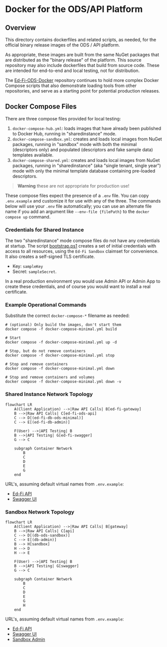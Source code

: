 # Docker for the ODS/API Platform

## Overview

This directory contains dockerfiles and related scripts, as needed, for the
official binary release images of the ODS / API platform.

As appropriate, these images are built from the same NuGet packages that are
distributed as the "binary release" of the platform. This source repository may
also include dockerfiles that build from source code. These are intended for
end-to-end and local testing, not for distribution.

The [Ed-Fi-ODS-Docker](https://github.com/Ed-Fi-Alliance-OSS/Ed-Fi-ODS-Docker)
repository continues to hold more complex Docker Compose scripts that also
demonstrate loading tools from other repositories, and serve as a starting point
for potential production releases.

## Docker Compose Files

There are three compose files provided for local testing:

1. `docker-compose-hub.yml`: loads images that have already been published to
   Docker Hub, running in "sharedinstance" mode.
2. `docker-compose-sandbox.yml`: creates and loads local images from NuGet
   packages, running in "sandbox" mode with both the minimal (descriptors only)
   and populated (descriptors and fake sample data) templates available.
3. `docker-compose-shared.yml`: creates and loads local images from NuGet
   packages, running in "sharedinstance" (aka "single tenant, single year") mode
   with only the minimal template database containing pre-loaded descriptors.

> **Warning** these are not appropriate for production use!

These compose files expect the presence of a `.env` file. You can copy
`.env.example` and customize it for use with any of the three. The commands
below will use your `.env` file automatically; you can use an alternate file
name if you add an argument like `--env-file {filePath}` to the `docker compose
up` command.

### Credentials for Shared Instance

The two "sharedinstance" mode compose files do not have any credentials at
startup. The script [bootstrap.ps1](./bootstrap.ps1) creates a set of initial
credentials with access to all resources, using the `Ed-Fi Sandbox` claimset for
convenience. It also creates a self-signed TLS certificate.

* Key: `sampleKey`
* Secret: `sampleSecret`.

In a real production environment you would use Admin API or Admin App to create
these credentials, and of course you would want to install a real certificate.

### Example Operational Commands

Substitute the correct `docker-compose-*` filename as needed:

```shell
# (optional) Only build the images, don't start them 
docker compose -f docker-compose-minimal.yml build

# Start
docker compose -f docker-compose-minimal.yml up -d

# Stop, but do not remove containers
docker compose -f docker-compose-minimal.yml stop

# Stop and remove containers
docker compose -f docker-compose-minimal.yml down

# Stop and remove containers and volumes
docker compose -f docker-compose-minimal.yml down -v
```

### Shared Instance Network Topology

```mermaid
flowchart LR
    A(Client Application) -->|Raw API Calls| B[ed-fi-gateway]
    B -->|Raw API Calls| C[ed-fi-ods-api]
    C --> D[(ed-fi-db-ods-minimal)]
    C --> E[(ed-fi-db-admin)]

    F(User) -->|API Testing| B
    B -->|API Testing| G[ed-fi-swagger]
    G --> C

    subgraph Container Network
        B
        C
        D
        E
        G
    end
```

URL's, assuming default virtual names from `.env.example`:

* [Ed-Fi API](https://localhost/api)
* [Swagger UI](https://localhost/swagger)

### Sandbox Network Topology

```mermaid
flowchart LR
    A(Client Application) -->|Raw API Calls| B[gateway]
    B -->|Raw API Calls| C[api]
    C --> D[(db-ods-sandbox)]
    C --> E[(db-admin)]
    B --> H[sandbox]
    H --> D
    H --> E

    F(User) -->|API Testing| B
    B -->|API Testing| G[swagger]
    G --> C

    subgraph Container Network
        B
        C
        D
        E
        G
        H
    end
```

URL's, assuming default virtual names from `.env.example`:

* [Ed-Fi API](https://localhost/api)
* [Swagger UI](https://localhost/swagger)
* [Sandbox Admin](https://localhost/sandbox)